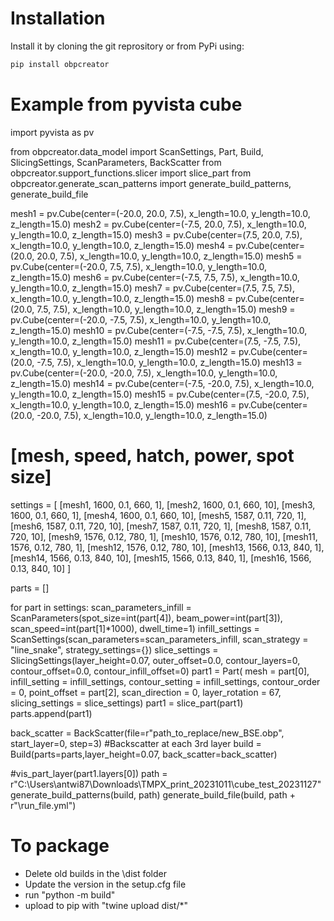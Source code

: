 # Installation
Install it by cloning the git reprository or from PyPi using:
```bash
pip install obpcreator
```

# Example from pyvista cube
import pyvista as pv

from obpcreator.data_model import ScanSettings, Part, Build, SlicingSettings, ScanParameters, BackScatter
from obpcreator.support_functions.slicer import slice_part
from obpcreator.generate_scan_patterns import generate_build_patterns, generate_build_file

mesh1 = pv.Cube(center=(-20.0, 20.0, 7.5), x_length=10.0, y_length=10.0, z_length=15.0)
mesh2 = pv.Cube(center=(-7.5, 20.0, 7.5), x_length=10.0, y_length=10.0, z_length=15.0)
mesh3 = pv.Cube(center=(7.5, 20.0, 7.5), x_length=10.0, y_length=10.0, z_length=15.0)
mesh4 = pv.Cube(center=(20.0, 20.0, 7.5), x_length=10.0, y_length=10.0, z_length=15.0)
mesh5 = pv.Cube(center=(-20.0, 7.5, 7.5), x_length=10.0, y_length=10.0, z_length=15.0)
mesh6 = pv.Cube(center=(-7.5, 7.5, 7.5), x_length=10.0, y_length=10.0, z_length=15.0)
mesh7 = pv.Cube(center=(7.5, 7.5, 7.5), x_length=10.0, y_length=10.0, z_length=15.0)
mesh8 = pv.Cube(center=(20.0, 7.5, 7.5), x_length=10.0, y_length=10.0, z_length=15.0)
mesh9 = pv.Cube(center=(-20.0, -7.5, 7.5), x_length=10.0, y_length=10.0, z_length=15.0)
mesh10 = pv.Cube(center=(-7.5, -7.5, 7.5), x_length=10.0, y_length=10.0, z_length=15.0)
mesh11 = pv.Cube(center=(7.5, -7.5, 7.5), x_length=10.0, y_length=10.0, z_length=15.0)
mesh12 = pv.Cube(center=(20.0, -7.5, 7.5), x_length=10.0, y_length=10.0, z_length=15.0)
mesh13 = pv.Cube(center=(-20.0, -20.0, 7.5), x_length=10.0, y_length=10.0, z_length=15.0)
mesh14 = pv.Cube(center=(-7.5, -20.0, 7.5), x_length=10.0, y_length=10.0, z_length=15.0)
mesh15 = pv.Cube(center=(7.5, -20.0, 7.5), x_length=10.0, y_length=10.0, z_length=15.0)
mesh16 = pv.Cube(center=(20.0, -20.0, 7.5), x_length=10.0, y_length=10.0, z_length=15.0)

# [mesh, speed, hatch, power, spot size]
settings = [
    [mesh1, 1600, 0.1, 660, 1],
    [mesh2, 1600, 0.1, 660, 10],
    [mesh3, 1600, 0.1, 660, 1],
    [mesh4, 1600, 0.1, 660, 10],
    [mesh5, 1587, 0.11, 720, 1],
    [mesh6, 1587, 0.11, 720, 10],
    [mesh7, 1587, 0.11, 720, 1],
    [mesh8, 1587, 0.11, 720, 10],
    [mesh9, 1576, 0.12, 780, 1],
    [mesh10, 1576, 0.12, 780, 10],
    [mesh11, 1576, 0.12, 780, 1],
    [mesh12, 1576, 0.12, 780, 10],
    [mesh13, 1566, 0.13, 840, 1],
    [mesh14, 1566, 0.13, 840, 10],
    [mesh15, 1566, 0.13, 840, 1],
    [mesh16, 1566, 0.13, 840, 10]
]

parts = []

for part in settings:
    scan_parameters_infill = ScanParameters(spot_size=int(part[4]), beam_power=int(part[3]), scan_speed=int(part[1]*1000), dwell_time=1)
    infill_settings = ScanSettings(scan_parameters=scan_parameters_infill, scan_strategy = "line_snake", strategy_settings={})
    slice_settings = SlicingSettings(layer_height=0.07, outer_offset=0.0, contour_layers=0, contour_offset=0.0, contour_infill_offset=0)
    part1 = Part(
        mesh = part[0],
        infill_setting = infill_settings,
        contour_setting = infill_settings,
        contour_order = 0,
        point_offset = part[2],
        scan_direction = 0,
        layer_rotation = 67,
        slicing_settings = slice_settings)
    part1 = slice_part(part1)
    parts.append(part1)

back_scatter = BackScatter(file=r"path_to_replace/new_BSE.obp", start_layer=0, step=3) #Backscatter at each 3rd layer
build = Build(parts=parts,layer_height=0.07, back_scatter=back_scatter)

#vis_part_layer(part1.layers[0])
path = r"C:\Users\antwi87\Downloads\TMPX_print_20231011\cube_test_20231127"
generate_build_patterns(build, path)
generate_build_file(build, path + r"\run_file.yml")




# To package
- Delete old builds in the \dist folder 
- Update the version in the setup.cfg file
- run "python -m build"
- upload to pip with "twine upload dist/*"
